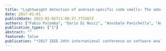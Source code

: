 ```yaml
---
title: "Lightweight detection of android-specific code smells: The adoctor project"
date: 2017-01-01
publishDate: 2022-02-02T11:00:27.773167Z
authors: ["Fabio Palomba", "Dario Di Nucci", "Annibale Panichella", "Andy Zaidman", "Andrea De Lucia"]
publication_types: ["1"]
abstract: ""
featured: false
publication: "*2017 IEEE 24th international conference on software analysis, evolution and reengineering (SANER)*"
---
```


